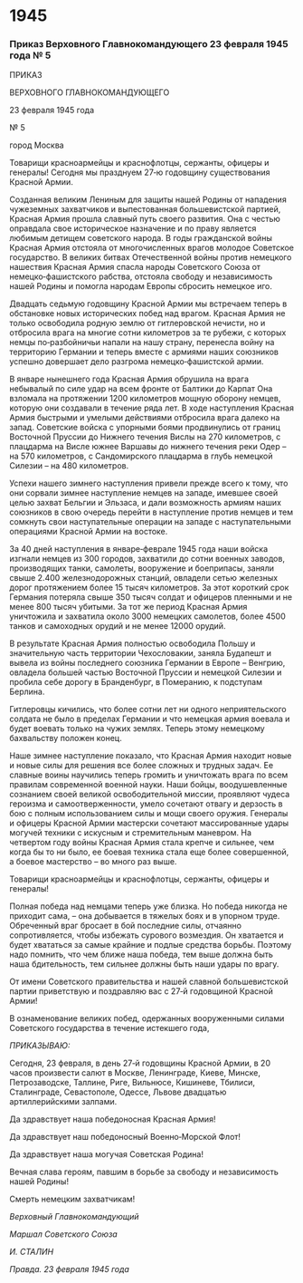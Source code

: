 # 1945
### Приказ Верховного Главнокомандующего 23 февраля 1945 года № 5

ПРИКАЗ

ВЕРХОВНОГО ГЛАВНОКОМАНДУЮЩЕГО

23 февраля 1945 года

№ 5

город Москва

Товарищи красноармейцы и краснофлотцы, сержанты, офицеры и генералы! Сегодня мы празднуем 27‑ю годовщину существования Красной Армии.

Созданная великим Лениным для защиты нашей Родины от нападения чужеземных захватчиков и выпестованная большевистской партией, Красная Армия прошла славный путь своего развития. Она с честью оправдала свое историческое назначение и по праву является любимым детищем советского народа. В годы гражданской войны Красная Армия отстояла от многочисленных врагов молодое Советское государство. В великих битвах Отечественной войны против немецкого нашествия Красная Армия спасла народы Советского Союза от немецко‑фашистского рабства, отстояла свободу и независимость нашей Родины и помогла народам Европы сбросить немецкое иго.

Двадцать седьмую годовщину Красной Армии мы встречаем теперь в обстановке новых исторических побед над врагом. Красная Армия не только освободила родную землю от гитлеровской нечисти, но и отбросила врага на многие сотни километров за те рубежи, с которых немцы по‑разбойничьи напали на нашу страну, перенесла войну на территорию Германии и теперь вместе с армиями наших союзников успешно довершает дело разгрома немецко‑фашистской армии.

В январе нынешнего года Красная Армия обрушила на врага небывалый по силе удар на всем фронте от Балтики до Карпат Она взломала на протяжении 1200 километров мощную оборону немцев, которую они создавали в течение ряда лет. В ходе наступления Красная Армия быстрыми и умелыми действиями отбросила врага далеко на запад. Советские войска с упорными боями продвинулись от границ Восточной Пруссии до Нижнего течения Вислы на 270 километров, с плацдарма на Висле южнее Варшавы до нижнего течения реки Одер – на 570 километров, с Сандомирского плацдарма в глубь немецкой Силезии – на 480 километров.

Успехи нашего зимнего наступления привели прежде всего к тому, что они сорвали зимнее наступление немцев на западе, имевшее своей целью захват Бельгии и Эльзаса, и дали возможность армиям наших союзников в свою очередь перейти в наступление против немцев и тем сомкнуть свои наступательные операции на западе с наступательными операциями Красной Армии на востоке.

За 40 дней наступления в январе‑феврале 1945 года наши войска изгнали немцев из 300 городов, захватили до сотни военных заводов, производящих танки, самолеты, вооружение и боеприпасы, заняли свыше 2.400 железнодорожных станций, овладели сетью железных дорог протяжением более 15 тысяч километров. За этот короткий срок Германия потеряла свыше 350 тысяч солдат и офицеров пленными и не менее 800 тысяч убитыми. За тот же период Красная Армия уничтожила и захватила около 3000 немецких самолетов, более 4500 танков и самоходных орудий и не менее 12000 орудий.

В результате Красная Армия полностью освободила Польшу и значительную часть территории Чехословакии, заняла Будапешт и вывела из войны последнего союзника Германии в Европе – Венгрию, овладела большей частью Восточной Пруссии и немецкой Силезии и пробила себе дорогу в Бранденбург, в Померанию, к подступам Берлина.

Гитлеровцы кичились, что более сотни лет ни одного неприятельского солдата не было в пределах Германии и что немецкая армия воевала и будет воевать только на чужих землях. Теперь этому немецкому бахвальству положен конец.

Наше зимнее наступление показало, что Красная Армия находит новые и новые силы для решения все более сложных и трудных задач. Ее славные воины научились теперь громить и уничтожать врага по всем правилам современной военной науки. Наши бойцы, воодушевленные сознанием своей великой освободительной миссии, проявляют чудеса героизма и самоотверженности, умело сочетают отвагу и дерзость в бою с полным использованием силы и мощи своего оружия. Генералы и офицеры Красной Армии мастерски сочетают массированные удары могучей техники с искусным и стремительным маневром. На четвертом году войны Красная Армия стала крепче и сильнее, чем когда бы то ни было, ее боевая техника стала еще более совершенной, а боевое мастерство – во много раз выше.

Товарищи красноармейцы и краснофлотцы, сержанты, офицеры и генералы!

Полная победа над немцами теперь уже близка. Но победа никогда не приходит сама, – она добывается в тяжелых боях и в упорном труде. Обреченный враг бросает в бой последние силы, отчаянно сопротивляется, чтобы избежать сурового возмездия. Он хватается и будет хвататься за самые крайние и подлые средства борьбы. Поэтому надо помнить, что чем ближе наша победа, тем выше должна быть наша бдительность, тем сильнее должны быть наши удары по врагу.

От имени Советского правительства и нашей славной большевистской партии приветствую и поздравляю вас с 27‑й годовщиной Красной Армии!

В ознаменование великих побед, одержанных вооруженными силами Советского государства в течение истекшего года,

_ПРИКАЗЫВАЮ:_

Сегодня, 23 февраля, в день 27‑й годовщины Красной Армии, в 20 часов произвести салют в Москве, Ленинграде, Киеве, Минске, Петрозаводске, Таллине, Риге, Вильнюсе, Кишиневе, Тбилиси, Сталинграде, Севастополе, Одессе, Львове двадцатью артиллерийскими залпами.

Да здравствует наша победоносная Красная Армия!

Да здравствует наш победоносный Военно‑Морской Флот!

Да здравствует наша могучая Советская Родина!

Вечная слава героям, павшим в борьбе за свободу и независимость нашей Родины!

Смерть немецким захватчикам!

_Верховный Главнокомандующий_

_Маршал Советского Союза_

_И. СТАЛИН_

_Правда. 23 февраля 1945 года_